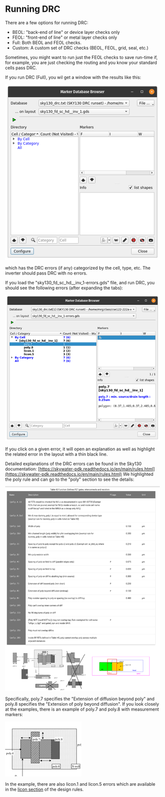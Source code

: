 
# Running DRC 


There are a few options for running DRC: 
- BEOL: "back-end of line" or device layer checks only
- FEOL: "front-end of line" or metal layer checks only
- Full: Both BEOL and FEOL checks.
- Custom: A custom set of DRC checks (BEOL, FEOL, grid, seal, etc.)

Sometimes, you might want to run just the FEOL checks to save run-time if, for
example, you are just checking the routing and you know your standard cells
pass DRC.

If you run DRC (Full), you wil get a window with the results like this:

![DRC Marker Browser with no errors](klayout/klayout-marker-browser.png)

which has the DRC errors (if any) categorized by the cell, type, etc. The
inverter should pass DRC with no errors.

If you load the "sky130_fd_sc_hd__inv_1-errors.gds" file, and run DRC, you should
see the following errors (after expanding the tabs):

![DRC Marker Browser with errors](klayout/klayout-marker-browser-errors.png)

If you click on a given error, it will open an explanation as well as highlight
the related error in the layout with a thin black line.

Detailed explanations of the DRC errors can be found in the Sky130 documentation:
[https://skywater-pdk.readthedocs.io/en/main/rules.html](https://skywater-pdk.readthedocs.io/en/main/rules.html)
We highlighted the poly rule and can go to the "poly" section to see the details:

![Poly design rules](klayout/klayout-poly-designrules.png)

Specifically, poly.7 specifies the "Extension of diffusion beyond poly" and poly.8 specifies the "Extension of poly beyond diffusion".
If you look closely at the examples, there is an example of poly.7 and poly.8 with measurement markers:

![Poly.7 and poly.8 examples](klayout/klayout-poly7-poly8.png)

In the example, there are also licon.1 and licon.5 errors which are available
in the [licon
section](https://skywater-pdk.readthedocs.io/en/main/rules/periphery.html#licon)
of the design rules.



